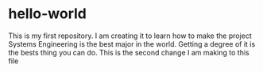 # hello-world
This is my first repository. I am creating it to learn how to make the project
Systems Engineering is the best major in the world. Getting a degree of it is the bests thing you can do.
This is the second change I am making to this file
